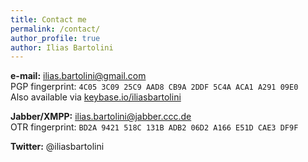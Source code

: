 ```yaml
---
title: Contact me
permalink: /contact/
author_profile: true
author: Ilias Bartolini
---
```


**e-mail:** ilias.bartolini@gmail.com  
PGP fingerprint: `4C05 3C09 25C9 AAD8 CB9A 2DDF 5C4A ACA1 A291 09E0`  
Also available via [keybase.io/iliasbartolini](https://keybase.io/iliasbartolini)

**Jabber/XMPP:** ilias.bartolini@jabber.ccc.de  
OTR fingerprint: `BD2A 9421 518C 131B ADB2 06D2 A166 E51D CAE3 DF9F`

**Twitter:** @iliasbartolini
